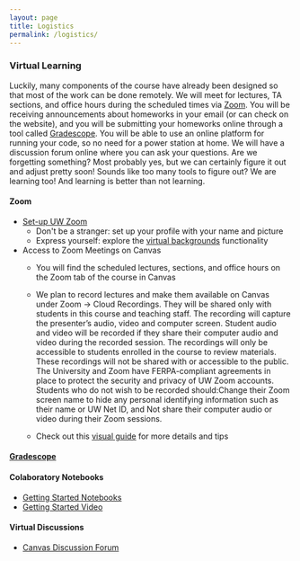 ```yaml
---
layout: page
title: Logistics
permalink: /logistics/
---
```


### Virtual Learning

Luckily, many components of the course have already been designed so that most of the work can be done remotely. We will meet for lectures, TA sections, and office hours during the scheduled times via [Zoom](https://itconnect.uw.edu/connect/phones/conferencing/zoom-video-conferencing/log-in/). You will be receiving announcements about homeworks in your email (or can check on the website), and you will be submitting your homeworks online through a tool called [Gradescope](https://www.gradescope.com/). You will be able to use an online platform for running your code, so no need for a power station at home. We will have a discussion forum online where you can ask your questions. Are we forgetting something? Most probably yes, but we can certainly figure it out and adjust pretty soon! Sounds like too many tools to figure out? We are learning too! And learning is better than not learning.

 
#### Zoom

* [Set-up UW Zoom](https://itconnect.uw.edu/connect/phones/conferencing/zoom-video-conferencing/log-in/)
	* Don't be a stranger: set up your profile with your name and picture
	* Express yourself: explore the [virtual backgrounds](https://support.zoom.us/hc/en-us/articles/210707503-Virtual-Background) functionality
* Access to Zoom Meetings on Canvas
	* You will find the scheduled lectures, sections, and office hours on the Zoom tab of the course in Canvas
	* We plan to record lectures and make them available on Canvas under Zoom -> Cloud Recordings. They will be shared only with students in this course and teaching staff. The recording will capture the presenter’s audio, video and computer screen. Student audio and video will be recorded if they share their computer audio and video during the recorded session. The recordings will only be accessible to students enrolled in the course to review materials. These recordings will not be shared with or accessible to the public. The University and Zoom have FERPA-compliant agreements in place to protect the security and privacy of UW Zoom accounts. Students who do not wish to be recorded should:Change their Zoom screen name to hide any personal identifying information such as their name or UW Net ID, and
Not share their computer audio or video during their Zoom sessions.

	* Check out this [visual guide](https://courses.cs.washington.edu/courses/cse163/test/zoom.html) for more details and tips

#### [Gradescope](https://www.gradescope.com/courses/106508)

#### Colaboratory Notebooks
* [Getting Started Notebooks](https://colab.research.google.com/notebooks/intro.ipynb#)
* [Getting Started Video](https://www.youtube.com/watch?v=inN8seMm7UI)


#### Virtual Discussions
   * [Canvas Discussion Forum](https://canvas.uw.edu/courses/1371982/discussion_topics)


